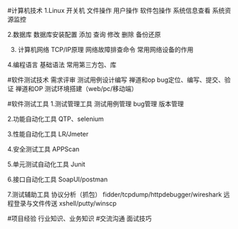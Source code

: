 #计算机技术
1.Linux
    开关机
    文件操作
    用户操作
    软件包操作
    系统信息查看
    系统资源监控
    
2.数据库
数据库安装配置
添加
查询
修改
删除
备份还原

3. 计算机网络
TCP/IP原理
网络故障排查命令
常用网络设备的作用

4.编程语言
基础语法
常用第三方包、库

#软件测试技术
需求评审
测试用例设计编写  禅道和op
bug定位、编写、提交、验证  禅道和OP
测试环境搭建（web/pc/移动端）

#软件测试工具
1.测试管理工具
测试用例管理
bug管理
版本管理

2.功能自动化工具
QTP、selenium

3.性能自动化工具
LR/Jmeter

4.安全测试工具
APPScan

5.单元测试自动化工具
Junit

6.接口自动化工具
SoapUI/postman

7.测试辅助工具
协议分析（抓包）
fidder/tcpdump/httpdebugger/wireshark
远程登录与文件传送
xshell/putty/winscp

#项目经验
行业知识、业务知识
#交流沟通
面试技巧
